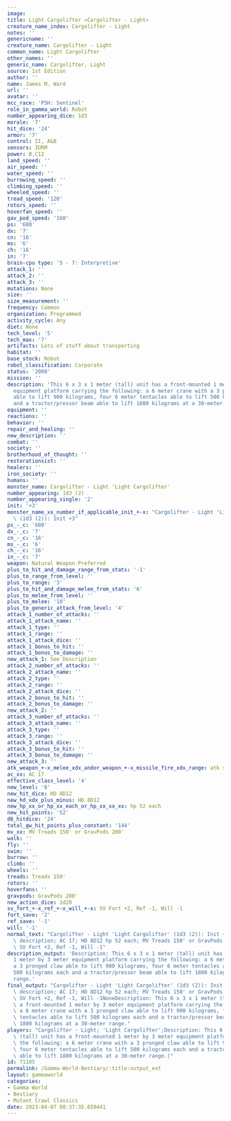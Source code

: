 ```yaml
---
image:
title: Light Cargolifter «Cargolifter - Light»
creature_name_index: Cargolifter - Light
notes: ''
genericname: ''
creature_name: Cargolifter - Light
common_name: Light Cargolifter
other_names: ''
generic_name: Cargolifter, Light
source: 1st Edition
author: ''
name: James M. Ward
url: ''
avatar: ''
mcc_race: 'PSH: Sentinel'
role_in_gamma_world: Robot
number_appearing_dice: 1d3
morale: '7'
hit_dice: '24'
armor: '7'
control: II, A&B
sensors: IURM
power: B,C12
land_speed: ''
air_speed: ''
water_speed: ''
burrowing_speed: ''
climbing_speed: ''
wheeled_speed: ''
tread_speed: '120'
rotors_speed: ''
hoverfan_speed: ''
gav_pod_speed: '160'
ps: '600'
dx: '7'
cn: '16'
ms: '6'
ch: '16'
in: '7'
brain-cpu type: '5 - 7: Interpretive'
attack_1: ''
attack_2: ''
attack_3: ''
mutations: None
size: ''
size_measurement: ''
frequency: Common
organization: Programmed
activity_cycle: Any
diet: None
tech_level: '5'
tech_max: '7'
artifacts: Lots of stuff about transporting
habitat: ''
base_stock: Robot
robot_classification: Corporate
status: '2000'
mission: ''
description: 'This 6 x 3 x 1 meter (tall) unit has a front-mounted 1 meter by 3 meter
  equipment platform carrying the following: a 6 meter crane with a 3 pronged claw
  able to lift 900 kilograms, four 6 meter tentacles able to lift 500 kilograms each
  and a tractor/pressor beam able to lift 1800 kilograms at a 30-meter range.'
equipment: ''
reactions: ''
behavior: ''
repair_and_healing: ''
new_description: ''
combat: ''
society: ''
brotherhood_of_thought: ''
restorationsist: ''
healers: ''
iron_society: ''
humans: ''
monster_name: Cargolifter - Light 'Light Cargolifter'
number_appearing: 1d3 (2)
number_appearing_single: '2'
init: '+3'
monster_name_xx_number_if_applicable_init_+-x: "Cargolifter - Light 'Light Cargolifter'\
  \ (1d3 (2)): Init +3"
ps_-_c: '600'
dx_-_c: '7'
cn_-_c: '16'
ms_-_c: '6'
ch_-_c: '16'
in_-_c: '7'
weapon: Natural Weapon Preferred
plus_to_hit_and_damage_range_from_stats: '-1'
plus_to_range_from_level: ''
plus_to_range: '3'
plus_to_hit_and_damage_melee_from_stats: '6'
plus_to_melee_from_level: ''
plus_to_melee: '10'
plus_to_generic_attack_from_level: '4'
attack_1_number_of_attacks: ''
attack_1_attack_name: ''
attack_1_type: ''
attack_1_range: ''
attack_1_attack_dice: ''
attack_1_bonus_to_hit: ''
attack_1_bonus_to_damage: ''
new_attack_1: See Description
attack_2_number_of_attacks: ''
attack_2_attack_name: ''
attack_2_type: ''
attack_2_range: ''
attack_2_attack_dice: ''
attack_2_bonus_to_hit: ''
attack_2_bonus_to_damage: ''
new_attack_2: ''
attack_3_number_of_attacks: ''
attack_3_attack_name: ''
attack_3_type: ''
attack_3_range: ''
attack_3_attack_dice: ''
attack_3_bonus_to_hit: ''
attack_3_bonus_to_damage: ''
new_attack_3: ''
atk_weapon_+-x_melee_xdx_andor_weapon_+-x_missile_fire_xdx_range: atk see description
ac_xx: AC 17
effective_class_level: '4'
new_level: '8'
new_hit_dice: HD 8D12
new_hd_xdx_plus_minus: HD 8D12
new_hp_xx_or_hp_xx_each_or_hp_xx_xx_xx: hp 52 each
new_hit_points: '52'
d6_hitdice: '24'
total_gw_hit_points_plus_constant: '144'
mv_xx: MV Treads 150' or GravPods 200'
walk: ''
fly: ''
swim: ''
burrow: ''
climb: ''
wheels: ''
treads: Treads 150'
rotors: ''
hoverfans: ''
gravpods: GravPods 200'
new_action_dice: 1d20
sv_fort_+-x_ref_+-x_will_+-x: SV Fort +2, Ref -1, Will -1
fort_save: '2'
ref_save: '-1'
will: '-1'
normal_text: "Cargolifter - Light 'Light Cargolifter' (1d3 (2)): Init +3; atk see\
  \ description; AC 17; HD 8D12 hp 52 each; MV Treads 150' or GravPods 200' ; 1d20;\
  \ SV Fort +2, Ref -1, Will -1"
description_output: 'Description: This 6 x 3 x 1 meter (tall) unit has a front-mounted
  1 meter by 3 meter equipment platform carrying the following: a 6 meter crane with
  a 3 pronged claw able to lift 900 kilograms, four 6 meter tentacles able to lift
  500 kilograms each and a tractor/pressor beam able to lift 1800 kilograms at a 30-meter
  range.'
final_output: "Cargolifter - Light 'Light Cargolifter' (1d3 (2)): Init +3; atk see\
  \ description; AC 17; HD 8D12 hp 52 each; MV Treads 150' or GravPods 200' ; 1d20;\
  \ SV Fort +2, Ref -1, Will -1NoneDescription: This 6 x 3 x 1 meter (tall) unit has\
  \ a front-mounted 1 meter by 3 meter equipment platform carrying the following:\
  \ a 6 meter crane with a 3 pronged claw able to lift 900 kilograms, four 6 meter\
  \ tentacles able to lift 500 kilograms each and a tractor/pressor beam able to lift\
  \ 1800 kilograms at a 30-meter range."
players: "Cargolifter - Light; 'Light Cargolifter';Description: This 6 x 3 x 1 meter\
  \ (tall) unit has a front-mounted 1 meter by 3 meter equipment platform carrying\
  \ the following: a 6 meter crane with a 3 pronged claw able to lift 900 kilograms,\
  \ four 6 meter tentacles able to lift 500 kilograms each and a tractor/pressor beam\
  \ able to lift 1800 kilograms at a 30-meter range.|"
id: 71105
permalink: /Gamma-World-Bestiary/:title:output_ext
layout: gammaworld
categories:
- Gamma World
- Bestiary
- Mutant Crawl Classics
date: 2023-04-07 08:37:35.650441
---
```

